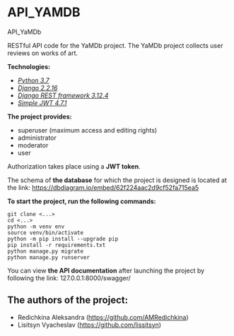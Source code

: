 # API_YAMDB
API_YaMDb

RESTful API code for the YaMDb project.
The YaMDb project collects user reviews on works of art.

**Technologies:**
 - _[Python 3.7](https://docs.python.org/3/)_
 - _[Django 2.2.16](https://docs.djangoproject.com/en/2.2/)_
 - _[Django REST framework 3.12.4](https://www.django-rest-framework.org/)_
 - _[Simple JWT 4.7.1](https://django-rest-framework-simplejwt.readthedocs.io/en/latest/)_

**The project provides:**
- superuser (maximum access and editing rights)
- administrator
- moderator
- user

Authorization takes place using a **JWT token**.

The schema of **the database** for which the project is designed is located at the link: https://dbdiagram.io/embed/62f224aac2d9cf52fa715ea5

**To start the project, run the following commands:**
```
git clone <...>
cd <...>
python -m venv env
source venv/bin/activate
python -m pip install --upgrade pip
pip install -r requirements.txt
python manage.py migrate
python manage.py runserver
```

You can view **the API documentation** after launching the project by following the link: 127.0.0.1:8000/swagger/


## The authors of the project:
- Redichkina Aleksandra (https://github.com/AMRedichkina)
- Lisitsyn Vyacheslav (https://github.com/lissitsyn)
